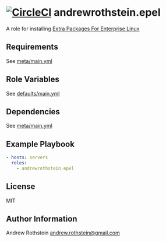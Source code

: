 [![CircleCI](https://circleci.com/gh/andrewrothstein/ansible-epel.svg?style=svg)](https://circleci.com/gh/andrewrothstein/ansible-epel)
andrewrothstein.epel
===========================

A role for installing [Extra Packages For Enterprise Linux](https://fedoraproject.org/wiki/EPEL)

Requirements
------------

See [meta/main.yml](meta/main.yml)

Role Variables
--------------

See [defaults/main.yml](defaults/main.yml)

Dependencies
------------

See [meta/main.yml](meta/main.yml)

Example Playbook
----------------

```yml
- hosts: servers
  roles:
    - andrewrothstein.epel
```

License
-------

MIT

Author Information
------------------

Andrew Rothstein <andrew.rothstein@gmail.com>
